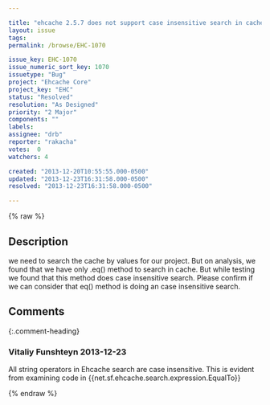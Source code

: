```yaml
---

title: "ehcache 2.5.7 does not support case insensitive search in cache"
layout: issue
tags: 
permalink: /browse/EHC-1070

issue_key: EHC-1070
issue_numeric_sort_key: 1070
issuetype: "Bug"
project: "Ehcache Core"
project_key: "EHC"
status: "Resolved"
resolution: "As Designed"
priority: "2 Major"
components: ""
labels: 
assignee: "drb"
reporter: "rakacha"
votes:  0
watchers: 4

created: "2013-12-20T10:55:55.000-0500"
updated: "2013-12-23T16:31:58.000-0500"
resolved: "2013-12-23T16:31:58.000-0500"

---
```




{% raw %}



## Description

<div markdown="1" class="description">

we need to search the cache by values for our project. But on analysis, we found that we have only .eq() method to search in cache. But while testing we found that this method does case insensitive search.
Please confirm if we can consider that eq() method is doing an case insensitive search. 


</div>

## Comments


{:.comment-heading}
### **Vitaliy Funshteyn** <span class="date">2013-12-23</span>

<div markdown="1" class="comment">

All string operators in Ehcache search are case insensitive. This is evident from examining code in \{\{net.sf.ehcache.search.expression.EqualTo\}\}

</div>



{% endraw %}
